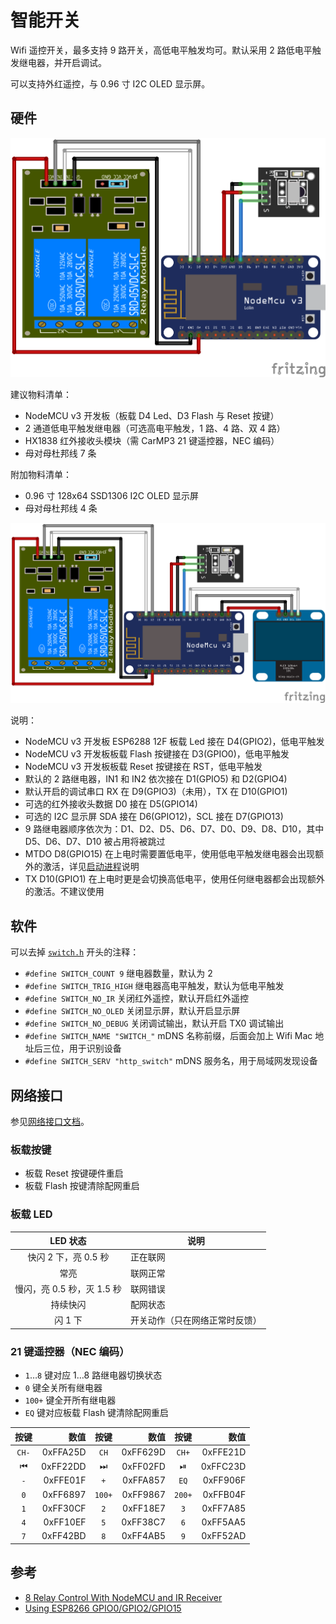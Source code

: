 # 智能开关

Wifi 遥控开关，最多支持 9 路开关，高低电平触发均可。默认采用 2 路低电平触发继电器，并开启调试。

可以支持外红遥控，与 0.96 寸 I2C OLED 显示屏。

## 硬件

![面包板接线图](assets/switch_bb.png)

建议物料清单：

- NodeMCU v3 开发板（板载 D4 Led、D3 Flash 与 Reset 按键）
- 2 通道低电平触发继电器（可选高电平触发，1 路、4 路、双 4 路）
- HX1838 红外接收头模块（需 CarMP3 21 键遥控器，NEC 编码）
- 母对母杜邦线 7 条

附加物料清单：

- 0.96 寸 128x64 SSD1306 I2C OLED 显示屏
- 母对母杜邦线 4 条

![附加面包板接线图](assets/switch_bb2.png)

说明：

- NodeMCU v3 开发板 ESP6288 12F 板载 Led 接在 D4(GPIO2)，低电平触发
- NodeMCU v3 开发板板载 Flash 按键接在 D3(GPIO0)，低电平触发
- NodeMCU v3 开发板板载 Reset 按键接在 RST，低电平触发
- 默认的 2 路继电器，IN1 和 IN2 依次接在 D1(GPIO5) 和 D2(GPIO4)
- 默认开启的调试串口 RX 在 D9(GPIO3)（未用），TX 在 D10(GPIO1)
- 可选的红外接收头数据 D0 接在 D5(GPIO14)
- 可选的 I2C 显示屏 SDA 接在 D6(GPIO12)，SCL 接在 D7(GPIO13)
- 9 路继电器顺序依次为：D1、D2、D5、D6、D7、D0、D9、D8、D10，其中 D5、D6、D7、D10 被占用将被跳过
- MTDO D8(GPIO15) 在上电时需要置低电平，使用低电平触发继电器会出现额外的激活，详见[启动进程](https://github.com/esp8266/esp8266-wiki/wiki/Boot-Process)说明
- TX D10(GPIO1) 在上电时更是会切换高低电平，使用任何继电器都会出现额外的激活。不建议使用


## 软件

可以去掉 [`switch.h`](switch.h) 开头的注释：

- `#define SWITCH_COUNT 9` 继电器数量，默认为 2
- `#define SWITCH_TRIG_HIGH` 继电器高电平触发，默认为低电平触发
- `#define SWITCH_NO_IR` 关闭红外遥控，默认开启红外遥控
- `#define SWITCH_NO_OLED` 关闭显示屏，默认开启显示屏
- `#define SWITCH_NO_DEBUG` 关闭调试输出，默认开启 TX0 调试输出
- `#define SWITCH_NAME "SWITCH_"` mDNS 名称前缀，后面会加上 Wifi Mac 地址后三位，用于识别设备
- `#define SWITCH_SERV "http_switch"` mDNS 服务名，用于局域网发现设备

## 网络接口

参见[网络接口文档](network.md)。

### 板载按键

- 板载 Reset 按键硬件重启
- 板载 Flash 按键清除配网重启

### 板载 LED

LED 状态 | 说明
:-------:|----
快闪 2 下，亮 0.5 秒 | 正在联网
常亮 | 联网正常
慢闪，亮 0.5 秒，灭 1.5 秒 | 联网错误
持续快闪 | 配网状态
闪 1 下 | 开关动作（只在网络正常时反馈）

### 21 键遥控器（NEC 编码）

- `1`…`8` 键对应 1…8 路继电器切换状态
- `0` 键全关所有继电器
- `100+` 键全开所有继电器
- `EQ` 键对应板载 Flash 键清除配网重启

 按键  | 数值     | 按键  | 数值     | 按键  | 数值
:-----:|---------:|:-----:|---------:|:-----:|---------:
 `CH-` | 0xFFA25D | `CH`  | 0xFF629D | `CH+` | 0xFFE21D
 ⏮   | 0xFF22DD | ⏭   | 0xFF02FD | ⏯   | 0xFFC23D
 `-`   | 0xFFE01F | `+`   | 0xFFA857 | `EQ`  | 0xFF906F
 `0`   | 0xFF6897 | `100+`| 0xFF9867 | `200+`| 0xFFB04F
 `1`   | 0xFF30CF | `2`   | 0xFF18E7 | `3`   | 0xFF7A85
 `4`   | 0xFF10EF | `5`   | 0xFF38C7 | `6`   | 0xFF5AA5
 `7`   | 0xFF42BD | `8`   | 0xFF4AB5 | `9`   | 0xFF52AD

## 参考

- [8 Relay Control With NodeMCU and IR Receiver](http://www.instructables.com/id/8-Relay-Control-With-NodeMCU-and-IR-Receiver-Using/)
- [Using ESP8266 GPIO0/GPIO2/GPIO15](https://www.forward.com.au/pfod/ESP8266/GPIOpins/index.html)
